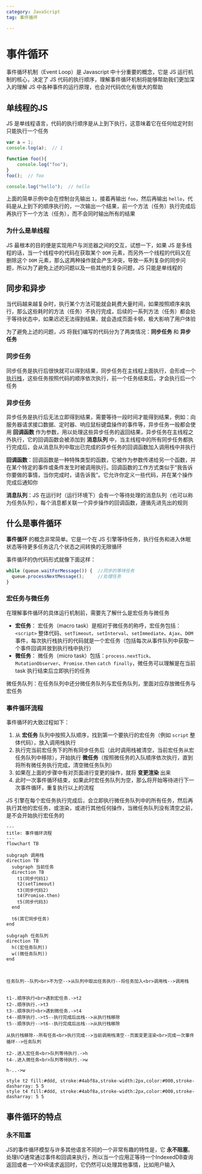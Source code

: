 ```yaml
---
category: JavaScript
tag: 事件循环

---
```





# 事件循环
事件循环机制（Event Loop）是 Javascript 中十分重要的概念，它是 JS 运行机制的核心，决定了 JS 代码的执行顺序，理解事件循环机制将能够帮助我们更加深入的理解 JS 中各种事件的运行原理，也会对代码优化有很大的帮助

## 单线程的JS
JS 是单线程语言，代码的执行顺序是从上到下执行，这意味着它在任何给定时刻只能执行一个任务

```js
var a = 1;
console.log(a);  // 1

function foo(){
    console.log("foo");
}
foo();  // foo

console.log("hello");  // hello
```
上面的简单示例中会在控制台先输出 `1`，接着再输出 `foo`，然后再输出 `hello`，代码是从上到下的顺序执行的，一次输出一个结果，前一个方法（任务）执行完成后再执行下一个方法（任务），而不会同时输出所有的结果

### 为什么是单线程    
JS 最根本的目的便是实现用户与浏览器之间的交互，试想一下，如果 JS 是多线程的话，当一个线程中的代码在获取某个 `DOM` 元素，而另外一个线程的代码又在删除这个 `DOM` 元素，那么这两种操作就会产生冲突，导致一系列复杂的同步问题，所以为了避免上述的问题以及一些其他的复杂问题，JS 只能是单线程的

## 同步和异步
当代码越来越复杂时，执行某个方法可能就会耗费大量时间，如果按照顺序来执行，那么这些耗时的方法（任务）不执行完成，后续的一系列方法（任务）都会处于等待状态中，如果迟迟无法得到结果，就会造成页面卡顿，极大影响了用户体验 
     
为了避免上述的问题，JS 将我们编写的代码分为了两类情况：**同步任务** 和 **异步任务**

### 同步任务
同步任务是执行后很快就可以得到结果，同步任务在主线程上面执行，会形成一个[执行栈][执行栈]，这些任务按照代码的顺序依次执行，前一个任务结束后，才会执行后一个任务

### 异步任务
异步任务是执行后无法立即得到结果，需要等待一段时间才能得到结果，例如：向服务器请求接口数据、定时器、响应鼠标键盘操作的事件等，异步任务一般都会使用 **回调函数** 作为参数，用以处理这些异步任务的返回结果，异步任务在主线程之外执行，它的回调函数会被添加到 **消息队列** 中，当主线程中的所有同步任务都执行完成后，会从消息队列中取出已完成的异步任务的回调函数加入调用栈中并执行

<Minfo>

**回调函数**：回调函数是一种特殊类型的函数，它被作为参数传递给另一个函数，并在某个特定的事件或条件发生时被调用执行。回调函数的工作方式类似于“我告诉你要做的事情，当你完成时，请告诉我”。它允许你定义一些代码，并在某个操作完成后通知你

**消息队列**：JS 在运行时（运行环境下）会有一个等待处理的消息队列（也可以称为任务队列），每个消息都关联一个异步操作的回调函数，遵循先进先出的规则

</Minfo>

## 什么是事件循环
**事件循环** 的概念非常简单。它是一个在 JS 引擎等待任务，执行任务和进入休眠状态等待更多任务这几个状态之间转换的无限循环  
   
事件循环的伪代码形式就像下面这样：
```js
while (queue.waitForMessage()) {  //同步的等待任务
  queue.processNextMessage();     //处理任务
}
```   
### 宏任务与微任务
在理解事件循环的具体运行机制前，需要先了解什么是宏任务与微任务
* **宏任务**：
  宏任务（macro task）是相对于微任务的称呼，宏任务包括：`<script>` 整体代码、`setTimeout`、`setInterval`、`setImmediate`、`Ajax`、`DOM` 事件，每次执行栈执行的代码就是一个宏任务（包括每次从事件队列中获取一个事件回调并放到执行栈中执行）
* **微任务**：
  微任务（micro task）包括：`process.nextTick`、`MutationObserver`、`Promise.then` `catch finally`，微任务可以理解是在当前 task 执行结束后立即执行的任务

<Minfo>

微任务队列：在任务队列中还分微任务队列与宏任务队列，里面对应存放微任务与宏任务

</Minfo>


### 事件循环流程
事件循环的大致过程如下：
1. 从 **宏任务** 队列中按照入队顺序，找到第一个要执行的宏任务（例如 `script` 整体代码），放入调用栈执行
2. 执行完当前宏任务下的所有同步任务后（此时调用栈被清空，当前宏任务从宏任务队列中移除），开始执行 **微任务**（按照微任务的入队顺序依次执行，直到将所有微任务执行完成，清空微任务队列）
3. 如果在上面的步骤中有对页面进行变更的操作，就将 **变更渲染** 出来
4. 此时一次事件循环结束，如果此时宏任务队列为空，那么将开始等待进行下一次事件循环，重复执行以上的流程

JS 引擎在每个宏任务执行完成后，会立即执行微任务队列中的所有任务，然后再执行其他的宏任务，或渲染，或进行其他任何操作，当微任务队列没有清空之前，是不会开始执行宏任务的

```mermaid
---
title: 事件循环流程
---
flowchart TB

subgraph 调用栈
direction TB
  subgraph 当前任务 
  direction TB
    t1(同步代码1)
    t2(setTimeout)
    t3(同步代码2) 
    t4(Promise.then) 
    t5(同步代码3)
  end

  t6(其它同步任务)
end

subgraph 任务队列
direction TB
  h((宏任务队列))
  w((微任务队列))
end



任务队列--队列<br>不为空-->从队列中取出任务执行--将任务加入<br>调用栈-->调用栈


t1-.顺序执行<br>遇到宏任务.->t2
t2-.顺序执行.->t3
t3-.顺序执行<br>遇到微任务.->t4
t4--顺序执行.->t5--执行完成后出栈-->从执行栈移除
t5--顺序执行-->t6--执行完成后出栈-->从执行栈移除

从执行栈移除--所有任务<br>执行完成-->当前调用栈清空--页面变更渲染<br>完成一次事件循环-->任务队列

t2-.进入宏任务<br>队列等待执行.->h
t4-.进入微任务<br>队列等待执行.->w

h-..->w

style t2 fill:#ddd, stroke:#4abf8a,stroke-width:2px,color:#000,stroke-dasharray: 5 5
style t4 fill:#ddd, stroke:#4abf8a,stroke-width:2px,color:#000,stroke-dasharray: 5 5

```



## 事件循环的特点 
### 永不阻塞
JS的事件循环模型与许多其他语言不同的一个非常有趣的特性是，它 **永不阻塞**。处理I/O通常通过事件和回调来执行，所以当一个应用正等待一个IndexedDB查询返回或者一个XHR请求返回时，它仍然可以处理其他事情，比如用户输入



















[执行栈]:11.html#函数执行上下文